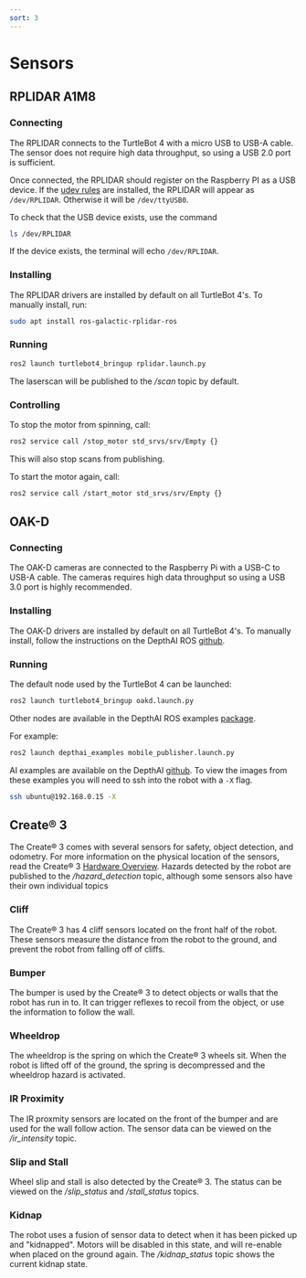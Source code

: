 ```yaml
---
sort: 3
---
```


# Sensors

## RPLIDAR A1M8

### Connecting

The RPLIDAR connects to the TurtleBot 4 with a micro USB to USB-A cable. The sensor does not require high data throughput, so using a USB 2.0 port is sufficient. 

Once connected, the RPLIDAR should register on the Raspberry PI as a USB device. If the [udev rules](https://github.com/turtlebot/turtlebot4-images/blob/galactic/turtlebot4_setup/udev/turtlebot4.rules) are installed, the RPLIDAR will appear as `/dev/RPLIDAR`. Otherwise it will be `/dev/ttyUSB0`.

To check that the USB device exists, use the command

```bash
ls /dev/RPLIDAR
```

If the device exists, the terminal will echo `/dev/RPLIDAR`.

### Installing

The RPLIDAR drivers are installed by default on all TurtleBot 4's. To manually install, run:

```bash
sudo apt install ros-galactic-rplidar-ros
```

### Running

```bash
ros2 launch turtlebot4_bringup rplidar.launch.py
```

The laserscan will be published to the */scan* topic by default.

### Controlling

To stop the motor from spinning, call:

```bash
ros2 service call /stop_motor std_srvs/srv/Empty {}
```

This will also stop scans from publishing.

To start the motor again, call:

```bash
ros2 service call /start_motor std_srvs/srv/Empty {}
```


## OAK-D

### Connecting

The OAK-D cameras are connected to the Raspberry Pi with a USB-C to USB-A cable. The cameras requires high data throughput so using a USB 3.0 port is highly recommended.

### Installing

The OAK-D drivers are installed by default on all TurtleBot 4's. To manually install, follow the instructions on the DepthAI ROS [github](https://github.com/luxonis/depthai-ros/tree/main#getting-started).

### Running

The default node used by the TurtleBot 4 can be launched:

```bash
ros2 launch turtlebot4_bringup oakd.launch.py
```

Other nodes are available in the DepthAI ROS examples [package](https://github.com/luxonis/depthai-ros-examples/tree/main/depthai_examples/launch).

For example:

```bash
ros2 launch depthai_examples mobile_publisher.launch.py
```

AI examples are available on the DepthAI [github](https://github.com/luxonis/depthai-python). To view the images from these examples you will need to ssh into the robot with a `-X` flag.

```bash
ssh ubuntu@192.168.0.15 -X
```

## Create® 3

The Create® 3 comes with several sensors for safety, object detection, and odometry. For more information on the physical location of the sensors, read the Create® 3 [Hardware Overview](https://iroboteducation.github.io/create3_docs/hw/overview/). Hazards detected by the robot are published to the */hazard_detection* topic, although some sensors also have their own individual topics

### Cliff

The Create® 3 has 4 cliff sensors located on the front half of the robot. These sensors measure the distance from the robot to the ground, and prevent the robot from falling off of cliffs.

### Bumper

The bumper is used by the Create® 3 to detect objects or walls that the robot has run in to. It can trigger reflexes to recoil from the object, or use the information to follow the wall.

### Wheeldrop

The wheeldrop is the spring on which the Create® 3 wheels sit. When the robot is lifted off of the ground, the spring is decompressed and the wheeldrop hazard is activated.

### IR Proximity

The IR proxmity sensors are located on the front of the bumper and are used for the wall follow action. The sensor data can be viewed on the */ir_intensity* topic.

### Slip and Stall

Wheel slip and stall is also detected by the Create® 3. The status can be viewed on the */slip_status* and */stall_status* topics.

### Kidnap

The robot uses a fusion of sensor data to detect when it has been picked up and "kidnapped". Motors will be disabled in this state, and will re-enable when placed on the ground again. The */kidnap_status* topic shows the current kidnap state.